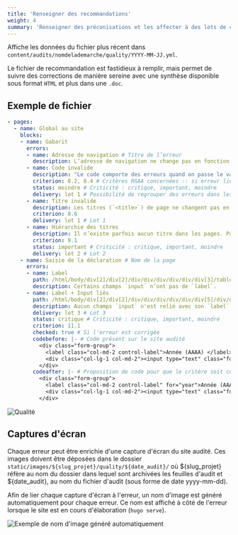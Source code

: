 ```yaml
---
title: 'Renseigner des recommandations'
weight: 4
summary: 'Renseigner des préconisations et les affecter à des lots de correction'
---
```


Affiche les données du fichier plus récent dans `content/audits/nomdelademarche/quality/YYYY-MM-JJ.yml`.

Le fichier de recommandation est fastidieux à remplir, mais permet de suivre des corrections de manière sereine avec une synthèse disponible sous format `HTML` et plus dans une `.doc`.

## Exemple de fichier

```yaml
- pages:
  - name: Global au site
    blocks:
    - name: Gabarit
      errors:
      - name: Adresse de navigation # Titre de l’erreur
        description: L’adresse de navigation ne change pas en fonction des pages.
      - name: Code invalide
        description: "Le code comporte des erreurs quand on passe le validateur : https://validator.w3.org/." # Description longue
        criterion: 8.2, 8.4 # Critères RGAA concernées :: si erreur lié à un critère, l'erreur sera reporté dans la déclaration générée
        status: moindre # Criticité : critique, important, moindre
        delivery: lot 1 # Possibilité de regrouper des erreurs dans les lots en haut de page (l'intitulé du champ est libre)
      - name: Titre invalide
        description: Les titres (`<title>`) de page ne changent pas en fonction des pages et ne sont pas pertinents.
        criterion: 8.6
        delivery: lot 1 # Lot 1
      - name: Hiérarchie des titres
        description: Il n’existe parfois aucun titre dans les pages. Passer certains titres (haut de page)`<h3>` en `<h1>` ou ajouter des `<h1>` à toutes les pages.
        criterion: 9.1
        status: important # Criticité : critique, important, moindre
        delivery: lot 2 # Lot 2
    - name: Saisie de la déclaration # Nom de la page
      errors:
      - name: Label
        path: /html/body/div[2]/div[2]/div/div/div/div/div/div[3]/table/tbody[1]/tr/td[3]/div/input
        description: Certains champs `input` n’ont pas de `label`.
      - name: Label + Input liés
        path: /html/body/div[2]/div[2]/div/div/div/div/div/div[5]/div/div/div/div/div[2]/div[6]/label # Xpath
        description: Aucun champs `input` n'est relié avec son `label` avec une attribut `for`.
        delivery: lot 3 # Lot 3
        status: critique # Criticité : critique, important, moindre
        criterion: 11.1
        checked: true # Si l'erreur est corrigée
        codebefore: |- # Code présent sur le site audité
          <div class="form-group">
            <label class="col-md-2 control-label">Année (AAAA) </label>
            <div class="col-lg-1 col-md-2"><input type="text" class="form-control"></div>
          </div>
        codeafter: |- # Proposition de code pour que le critère soit conforme
          <div class="form-group">
            <label class="col-md-2 control-label" for="year">Année (AAAA) </label>
            <div class="col-lg-1 col-md-2"><input type="text" class="form-control" id="year"></div>
          </div>
```

![Qualité](/frago/images/qualite.png)

## Captures d'écran

Chaque erreur peut être enrichie d'une capture d'écran du site audité. Ces images doivent être
déposées dans le dossier `static/images/${slug_projet}/quality/${date_audit}/` où ${slug_projet}
réfère au nom du dossier dans lequel sont archivées les feuilles d'audit et ${date_audit}, au nom
du fichier d'audit (sous forme de date yyyy-mm-dd).

Afin de lier chaque capture d'écran à l'erreur, un nom d'image est généré automatiquement pour chaque
erreur. Ce nom est affiché à côté de l'erreur lorsque le site est en cours d'élaboration (`hugo serve`).

![Exemple de nom d'image généré automatiquement](/frago/images/nom-capture-recommandation.png)
